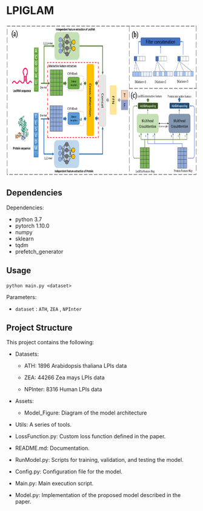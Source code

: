 #  LPIGLAM



<img src="Asserts/model.png"  width="800px"  height="400px"  title="Model Overview" >

##  Dependencies



Dependencies:
- python 3.7
- pytorch 1.10.0
- numpy
- sklearn
- tqdm
- prefetch_generator
  
##  Usage

`python main.py <dataset> `

Parameters:
- `dataset` : `ATH`, `ZEA` , `NPInter` 
##  Project Structure

This project contains the following:

- Datasets:

  - ATH: 1896 Arabidopsis thaliana LPIs data

  - ZEA: 44266 Zea mays LPIs data

  - NPInter: 8316 Human LPIs data

- Assets:

  - Model_Figure: Diagram of the model architecture

- Utils: A series of tools.
- LossFunction.py: Custom loss function defined in the paper.
- README.md: Documentation.
- RunModel.py: Scripts for training, validation, and testing the model.
- Config.py: Configuration file for the model.
- Main.py: Main execution script.
- Model.py: Implementation of the proposed model described in the paper. 
